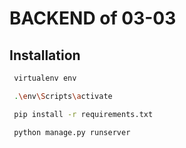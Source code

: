 # BACKEND of 03-03


## Installation



```bash
 virtualenv env

 .\env\Scripts\activate

 pip install -r requirements.txt

 python manage.py runserver

```
